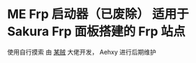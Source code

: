 # ME Frp 启动器（已废除） 适用于 Sakura Frp 面板搭建的 Frp 站点
使用自行摸索
由 [某贼](https://github.com/mouzei) 大佬开发， Aehxy 进行后期维护
